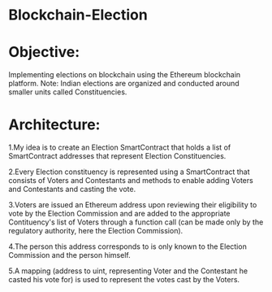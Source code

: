# Blockchain-Election

# Objective:
Implementing elections on blockchain using the Ethereum blockchain platform.
Note: Indian elections are organized and conducted around smaller units called Constituencies.

# Architecture:
1.My idea is to create an Election SmartContract that holds a list of SmartContract addresses that represent Election Constituencies.

2.Every Election constituency is represented using a SmartContract that consists of Voters and Contestants and methods to enable adding Voters and Contestants and casting the vote.

3.Voters are issued an Ethereum address upon reviewing their eligibility to vote by the Election Commission and are added to the appropriate Contituency's list of Voters through a function call (can be made only by the regulatory authority, here the Election Commission).

4.The person this address corresponds to is only known to the Election Commission and the person himself.

5.A mapping (address to uint, representing Voter and the Contestant he casted his vote for) is used to represent the votes cast by the Voters.
